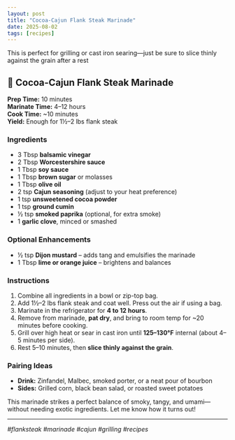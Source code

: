 ```yaml
---
layout: post
title: "Cocoa-Cajun Flank Steak Marinade"
date: 2025-08-02
tags: [recipes]
---
```


This is perfect for grilling or cast iron searing—just be sure to slice thinly against the grain after a rest

## 🥩 Cocoa-Cajun Flank Steak Marinade

**Prep Time:** 10 minutes  
**Marinate Time:** 4–12 hours  
**Cook Time:** ~10 minutes  
**Yield:** Enough for 1½–2 lbs flank steak

### Ingredients

- 3 Tbsp **balsamic vinegar**
- 2 Tbsp **Worcestershire sauce**
- 1 Tbsp **soy sauce**
- 1 Tbsp **brown sugar** or molasses
- 1 Tbsp **olive oil**
- 2 tsp **Cajun seasoning** (adjust to your heat preference)
- 1 tsp **unsweetened cocoa powder**
- 1 tsp **ground cumin**
- ½ tsp **smoked paprika** (optional, for extra smoke)
- 1 **garlic clove**, minced or smashed

### Optional Enhancements

- ½ tsp **Dijon mustard** – adds tang and emulsifies the marinade  
- 1 Tbsp **lime or orange juice** – brightens and balances

### Instructions

1. Combine all ingredients in a bowl or zip-top bag.
2. Add 1½–2 lbs flank steak and coat well. Press out the air if using a bag.
3. Marinate in the refrigerator for **4 to 12 hours**.
4. Remove from marinade, **pat dry**, and bring to room temp for ~20 minutes before cooking.
5. Grill over high heat or sear in cast iron until **125–130°F** internal (about 4–5 minutes per side).
6. Rest 5–10 minutes, then **slice thinly against the grain**.

### Pairing Ideas

- **Drink:** Zinfandel, Malbec, smoked porter, or a neat pour of bourbon  
- **Sides:** Grilled corn, black bean salad, or roasted sweet potatoes  

This marinade strikes a perfect balance of smoky, tangy, and umami—without needing exotic ingredients. Let me know how it turns out!

---

_#flanksteak #marinade #cajun #grilling #recipes_
